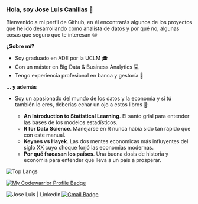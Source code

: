 ### Hola, soy Jose Luis Canillas 👋

Bienvenido a mi perfil de Github, en él encontrarás algunos de los proyectos que he ido desarrollando como analista de datos y por qué no, algunas cosas que seguro que te interesan 😌

**¿Sobre mí?**

- Soy graduado en ADE por la UCLM 🎓
- Con un máster en Big Data & Business Analytics 💻
- Tengo experiencia profesional en banca y gestoría 💼

**... y además**

- Soy un apasionado del mundo de los datos y la economía y si tú también lo eres, deberias echar un ojo a estos libros 👀:

  - **An Introduction to Statistical Learning**. El santo grial para entender las bases de los modelos estadísticos.
  - **R for Data Science**. Manejarse en R nunca habia sido tan rápido que con este manual.
  - **Keynes vs Hayek**. Las dos mentes economicas más influyentes del siglo XX cuyo choque forjó las economias modernas.
  - **Por qué fracasan los países**. Una buena dosis de historia y economia para entender que lleva a un país a prosperar.



![Top Langs](https://github-readme-stats.vercel.app/api/top-langs/?username=J-LCC&layout=compact)

[![My Codewarrior Profile Badge](https://www.codewars.com/users/J-LCC/badges/large)][codewars]

[<img align="left" alt="Jose Luis | LinkedIn" src="https://img.shields.io/badge/LinkedIn-0077B5?style=for-the-badge&logo=linkedin&logoColor=white"/>][linkedin]

[![Gmail Badge](https://img.shields.io/badge/-joseluiscanillas@gmail.com-c14438?style=flat-square&logo=Gmail&logoColor=white&link=mailto:joseluiscanillas@gmail.com)](mailto:'joseluiscanillas@gmail.com')



[linkedin]: https://www.linkedin.com/in/j-lcc/
[codewars]: https://www.codewars.com/users/J-LCC
